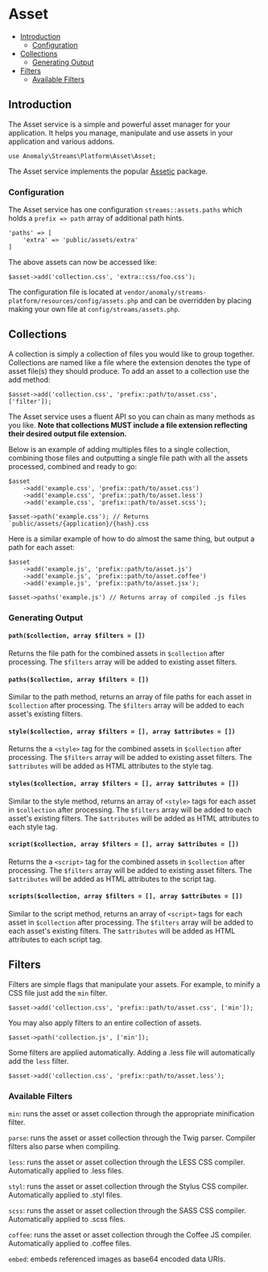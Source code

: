 # Asset

- [Introduction](#introduction)
	- [Configuration](#configuration)
- [Collections](#collections)
	- [Generating Output](#generating-output)
- [Filters](#filters)
	- [Available Filters](#available-filters)


<a name="introduction"></a>
## Introduction

The Asset service is a simple and powerful asset manager for your application. It helps you manage, manipulate and use assets in your application and various addons.

	use Anomaly\Streams\Platform\Asset\Asset;

The Asset service implements the popular [Assetic](https://github.com/kriswallsmith/assetic) package.

<a name="configuration"></a>
### Configuration

The Asset service has one configuration `streams::assets.paths` which holds a `prefix => path` array of additional path hints.

	'paths' => [
		'extra' => 'public/assets/extra'
	]

The above assets can now be accessed like:
	
	$asset->add('collection.css', 'extra::css/foo.css');

The configuration file is located at `vendor/anomaly/streams-platform/resources/config/assets.php` and can be overridden by placing making your own file at `config/streams/assets.php`.


<a name="collections"></a>
## Collections

A collection is simply a collection of files you would like to group together. Collections are named like a file where the extension denotes the type of asset file(s) they should produce. To add an asset to a collection use the add method:

	$asset->add('collection.css', 'prefix::path/to/asset.css', ['filter']);

The Asset service uses a fluent API so you can chain as many methods as you like. **Note that collections MUST include a file extension reflecting their desired output file extension.**

Below is an example of adding multiples files to a single collection, combining those files and outputting a single file path with all the assets processed, combined and ready to go:

	$asset
		->add('example.css', 'prefix::path/to/asset.css')
		->add('example.css', 'prefix::path/to/asset.less')
		->add('example.css', 'prefix::path/to/asset.scss');
	
	$asset->path('example.css'); // Returns `public/assets/{application}/{hash}.css

Here is a similar example of how to do almost the same thing, but output a path for each asset:

	$asset
		->add('example.js', 'prefix::path/to/asset.js')
		->add('example.js', 'prefix::path/to/asset.coffee')
		->add('example.js', 'prefix::path/to/asset.jsx');
	
	$asset->paths('example.js') // Returns array of compiled .js files

<a name="generating-output"></a>
### Generating Output

#### `path($collection, array $filters = [])`

Returns the file path for the combined assets in `$collection` after processing. The `$filters` array will be added to existing asset filters.

#### `paths($collection, array $filters = [])`

Similar to the path method, returns an array of file paths for each asset in `$collection` after processing. The `$filters` array will be added to each asset's existing filters.

#### `style($collection, array $filters = [], array $attributes = [])`

Returns the a `<style>` tag for the combined assets in `$collection` after processing. The `$filters` array will be added to existing asset filters. The `$attributes` will be added as HTML attributes to the style tag.

#### `styles($collection, array $filters = [], array $attributes = [])`

Similar to the style method, returns an array of `<style>` tags for each asset in `$collection` after processing. The `$filters` array will be added to each asset's existing filters. The `$attributes` will be added as HTML attributes to each style tag.

#### `script($collection, array $filters = [], array $attributes = [])`

Returns the a `<script>` tag for the combined assets in `$collection` after processing. The `$filters` array will be added to existing asset filters. The `$attributes` will be added as HTML attributes to the script tag.

#### `scripts($collection, array $filters = [], array $attributes = [])`

Similar to the script method, returns an array of `<script>` tags for each asset in `$collection` after processing. The `$filters` array will be added to each asset's existing filters. The `$attributes` will be added as HTML attributes to each script tag.


<a name="filters"></a>
## Filters

Filters are simple flags that manipulate your assets. For example, to minify a CSS file just add the `min` filter.

	$asset->add('collection.css', 'prefix::path/to/asset.css', ['min']);

You may also apply filters to an entire collection of assets.

	$asset->path('collection.js', ['min']);

Some filters are applied automatically. Adding a .less file will automatically add the `less` filter.

	$asset->add('collection.css', 'prefix::path/to/asset.less');


<a name="available-filters"></a>
### Available Filters

`min`: runs the asset or asset collection through the appropriate minification filter.

`parse`: runs the asset or asset collection through the Twig parser. Compiler filters also parse when compiling.

`less`: runs the asset or asset collection through the LESS CSS compiler. Automatically applied to .less files.

`styl`: runs the asset or asset collection through the Stylus CSS compiler. Automatically applied to .styl files.

`scss`: runs the asset or asset collection through the SASS CSS compiler. Automatically applied to .scss files.

`coffee`: runs the asset or asset collection through the Coffee JS compiler. Automatically applied to .coffee files.

`embed`: embeds referenced images as base64 encoded data URIs.